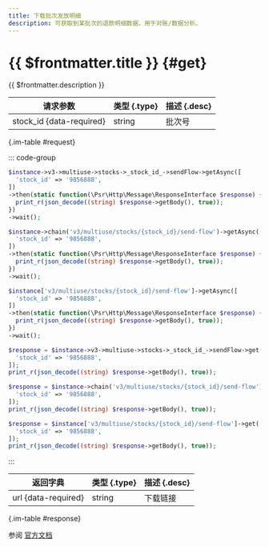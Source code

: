 ```yaml
---
title: 下载批次发放明细
description: 可获取到某批次的退款明细数据，用于对账/数据分析。
---
```


# {{ $frontmatter.title }} {#get}

{{ $frontmatter.description }}

| 请求参数 | 类型 {.type} | 描述 {.desc}
| --- | --- | ---
| stock_id {data-required} | string | 批次号

{.im-table #request}

::: code-group

```php [异步纯链式]
$instance->v3->multiuse->stocks->_stock_id_->sendFlow->getAsync([
  'stock_id' => '9856888',
])
->then(static function(\Psr\Http\Message\ResponseInterface $response) {
  print_r(json_decode((string) $response->getBody(), true));
})
->wait();
```

```php [异步声明式]
$instance->chain('v3/multiuse/stocks/{stock_id}/send-flow')->getAsync([
  'stock_id' => '9856888',
])
->then(static function(\Psr\Http\Message\ResponseInterface $response) {
  print_r(json_decode((string) $response->getBody(), true));
})
->wait();
```

```php [异步属性式]
$instance['v3/multiuse/stocks/{stock_id}/send-flow']->getAsync([
  'stock_id' => '9856888',
])
->then(static function(\Psr\Http\Message\ResponseInterface $response) {
  print_r(json_decode((string) $response->getBody(), true));
})
->wait();
```

```php [同步纯链式]
$response = $instance->v3->multiuse->stocks->_stock_id_->sendFlow->get([
  'stock_id' => '9856888',
]);
print_r(json_decode((string) $response->getBody(), true));
```

```php [同步声明式]
$response = $instance->chain('v3/multiuse/stocks/{stock_id}/send-flow')->get([
  'stock_id' => '9856888',
]);
print_r(json_decode((string) $response->getBody(), true));
```

```php [同步属性式]
$response = $instance['v3/multiuse/stocks/{stock_id}/send-flow']->get([
  'stock_id' => '9856888',
]);
print_r(json_decode((string) $response->getBody(), true));
```

:::

| 返回字典 | 类型 {.type} | 描述 {.desc}
| --- | --- | ---
| url {data-required} | string | 下载链接

{.im-table #response}

参阅 [官方文档](https://pay.weixin.qq.com/docs/merchant/apis/multiuse-coupon/stock/send-flow.html)

